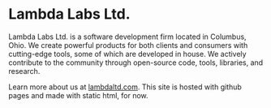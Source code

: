 # Lambda Labs Ltd.
Lambda Labs Ltd. is a software development firm located in Columbus, Ohio.
We create powerful products for both clients and consumers with
cutting-edge tools, some of which are developed in house. We actively
contribute to the community through open-source code, tools, libraries,
and research.

Learn more about us at [lambdaltd.com][lambda]. This site is hosted with
github pages and made with static html, for now.

[lambda]: http://lambdaltd.com
